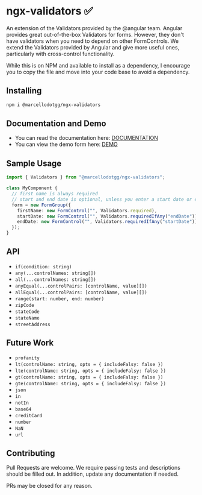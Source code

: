 # ngx-validators ✅️

An extension of the Validators provided by the @angular team. Angular provides great out-of-the-box Validators for forms. However, they don't have validators when you need to depend on other FormControls. We extend the Validators provided by Angular and give more useful ones, particularly with cross-control functionality.

While this is on NPM and available to install as a dependency, I encourage you to copy the file and move into your code base to avoid a dependency.

## Installing
```sh
npm i @marcellodotgg/ngx-validators
```

## Documentation and Demo
* You can read the documentation here: [DOCUMENTATION](https://marcellodotgg.github.io/ngx-validators/docs/)
* You can view the demo form here: [DEMO](https://marcellodotgg.github.io/ngx-validators) 

## Sample Usage
```ts
import { Validators } from "@marcellodotgg/ngx-validators";

class MyComponent {
  // first name is always required
  // start and end date is optional, unless you enter a start date or end date.
  form = new FormGroup({
    firstName: new FormControl("", Validators.required),
    startDate: new FormControl("", Validators.requiredIfAny("endDate")),
    endDate: new FormControl("", Validators.requiredIfAny("startDate")),
  });
}
```

## API
* `if(condition: string)`
* `any(...controlNames: string[])`
* `all(...controlNames: string[])`
* `anyEqual(...controlPairs: [controlName, value][])`
* `allEqual(...controlPairs: [controlName, value][])`
* `range(start: number, end: number)`
* `zipCode`
* `stateCode`
* `stateName`
* `streetAddress`

## Future Work
* `profanity`
* `lt(controlName: string, opts = { includeFalsy: false })`
* `lte(controlName: string, opts = { includeFalsy: false })`
* `gt(controlName: string, opts = { includeFalsy: false })`
* `gte(controlName: string, opts = { includeFalsy: false })`
* `json`
* `in`
* `notIn`
* `base64`
* `creditCard`
* `number`
* `NaN`
* `url`

## Contributing
Pull Requests are welcome. We require passing tests and descriptions should be filled out. In addition, update any documentation if needed.

PRs may be closed for any reason.
